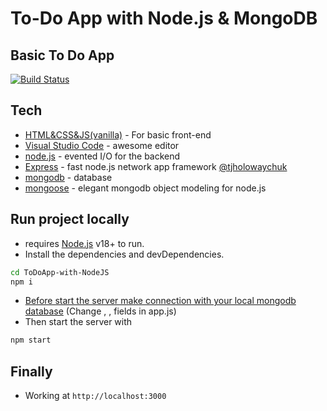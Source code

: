 # To-Do App with Node.js & MongoDB
## Basic To Do App

[![Build Status](https://travis-ci.org/joemccann/dillinger.svg?branch=master)](https://github.com/ardaydilek/basic-blog-with-Nodejs)


## Tech

- [HTML&CSS&JS(vanilla)](https://tr.wikipedia.org/wiki/HTML5) - For basic front-end
- [Visual Studio Code](https://code.visualstudio.com/) - awesome editor
- [node.js] - evented I/O for the backend
- [Express] - fast node.js network app framework [@tjholowaychuk]
- [mongodb](https://mongodb.com/) - database
- [mongoose](https://mongoosejs.com/) - elegant mongodb object modeling for node.js


## Run project locally

- requires [Node.js](https://nodejs.org/) v18+ to run.
- Install the dependencies and devDependencies.
```sh
cd ToDoApp-with-NodeJS
npm i
```
- [Before start the server make connection with your local mongodb database](https://mongoosejs.com/) (Change <USERNAME>, <PASSWORD>, <DBNAME> fields in app.js)
- Then start the server with
``` sh
npm start
```

## Finally

- Working at ```http://localhost:3000```



[//]: # (These are reference links used in the body of this note and get stripped out when the markdown processor does its job. There is no need to format nicely because it shouldn't be seen. Thanks SO - http://stackoverflow.com/questions/4823468/store-comments-in-markdown-syntax)

   [dill]: <https://github.com/joemccann/dillinger>
   [git-repo-url]: <https://github.com/joemccann/dillinger.git>
   [john gruber]: <http://daringfireball.net>
   [df1]: <http://daringfireball.net/projects/markdown/>
   [markdown-it]: <https://github.com/markdown-it/markdown-it>
   [Ace Editor]: <http://ace.ajax.org>
   [node.js]: <http://nodejs.org>
   [Twitter Bootstrap]: <http://twitter.github.com/bootstrap/>
   [jQuery]: <http://jquery.com>
   [@tjholowaychuk]: <http://twitter.com/tjholowaychuk>
   [express]: <http://expressjs.com>
   [AngularJS]: <http://angularjs.org>
   [Gulp]: <http://gulpjs.com>

   [PlDb]: <https://github.com/joemccann/dillinger/tree/master/plugins/dropbox/README.md>
   [PlGh]: <https://github.com/joemccann/dillinger/tree/master/plugins/github/README.md>
   [PlGd]: <https://github.com/joemccann/dillinger/tree/master/plugins/googledrive/README.md>
   [PlOd]: <https://github.com/joemccann/dillinger/tree/master/plugins/onedrive/README.md>
   [PlMe]: <https://github.com/joemccann/dillinger/tree/master/plugins/medium/README.md>
   [PlGa]: <https://github.com/RahulHP/dillinger/blob/master/plugins/googleanalytics/README.md>
